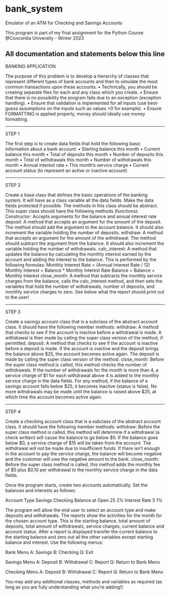 # bank_system
Emulator of an ATM for Checking and Savings Accounts

This program is part of my final assignment for the Python Course @Concordia University - Winter 2023

All documentation and statements below this line
-----------------------------------------------------------------------------------------------------

BANKING APPLICATION

The purpose of this problem is to develop a hierarchy of classes that represent different types of bank accounts and then to simulate the most common transactions upon these accounts.
• Technically, you should be creating separate files for each and any class which you create.
• Ensure that there is no possibility the program fails due to an exception (exception handling).
• Ensure that validation is implemented for all inputs (use best-guess assumptions on the inputs such as values >0 for example).
• Ensure FORMATTING is applied properly, money should ideally use money formatting.

-----
STEP 1

The first step is to create data fields that hold the following basic information about a bank account:
• Starting balance this month
• Current balance this month
• Total of deposits this month
• Number of deposits this month
• Total of withdrawals this month
• Number of withdrawals this month
• Annual interest rate
• This month’s service charge
• Current account status (to represent an active or inactive account)

-----
STEP 2

Create a base class that defines the basic operations of the banking system. It will have as a class variable all the data fields. Make the data fields protected if possible.
The methods in this class should be abstract.
This super class should have the following methods (functions):
Constructor: Accepts arguments for the balance and annual interest rate
deposit: A method that accepts an argument for the amount of the deposit. The method should add the argument to the account balance. It should also increment the variable holding the number of deposits.
withdraw: A method that accepts an argument for the amount of the withdrawal. The method should subtract the argument from the balance. It should also increment the variable holding the number of withdrawals.
calc_interest: A method that updates the balance by calculating the monthly interest earned by the account and adding the interest to the balance. This is performed by the following formulas:
Monthly Interest Rate = (Annual Interest Rate / 12)
Monthly Interest = Balance * Monthly Interest Rate
Balance = Balance + Monthly Interest
close_month: A method that subtracts the monthly service charges from the balance, calls the calc_interest method, and then sets the variables that hold the number of withdrawals, number of deposits, and monthly service charges to zero. See below what the report should print out to the user!

-----
STEP 3

Create a savings account class that is a subclass of the abstract account class. It should have the following member methods:
withdraw: A method that checks to see if the account is inactive before a withdrawal is made. A withdrawal is then made by calling the super class version of the method, if permitted.
deposit: A method that checks to see if the account is inactive before a deposit is made. If the account is inactive and the deposit brings the balance above $25, the account becomes active again. The deposit is made by calling the super class version of the method.
close_month: Before the super class method is called, this method checks the number of withdrawals. If the number of withdrawals for the month is more than 4, a service charge of $1 for each withdrawal above 4 is added to the monthly service charge in the data fields.
For any method, if the balance of a savings account falls below $25, it becomes inactive (status is false). No more withdrawals may be made until the balance is raised above $25, at which time the account becomes active again.

-----
STEP 4

Create a checking account class that is a subclass of the abstract account class. It should have the following member methods:
withdraw: Before the super class method is called, this method will determine if a withdrawal (a check written) will cause the balance to go below $0. If the balance goes below $0, a service charge of $15 will be taken from the account. The withdrawal will not be made due to insufficient funds. If there isn’t enough in the account to pay the service charge, the balance will become negative and the customer will owe the negative amount to the bank.
close_month: Before the super class method is called, this method adds the monthly fee of $5 plus $0.10 per withdrawal to the monthly service charge in the data fields.

Once the program starts, create two accounts automatically.
Set the balances and interests as follows:

Account Type      Savings     Checking
Balance at Open   25          2%
Interest Rate     5           1%

The program will allow the end user to select an account type and make deposits and withdrawals. The reports show the activities for the month for the chosen account type. This is the starting balance, total amount of deposits, total amount of withdrawals, service charges, current balance and account status. After a report is displayed transfer the current balance to the starting balance and zero out all the other variables except starting balance and interest. Use the following menus:

Bank Menu
A: Savings
B: Checking
Q: Exit

Savings Menu
A: Deposit
B: Withdrawal
C: Report
Q: Return to Bank Menu

Checking Menu
A: Deposit
B: Withdrawal
C: Report
Q: Return to Bank Menu

You may add any additional classes, methods and variables as required (as long as you are fully understanding what you’re adding!)







